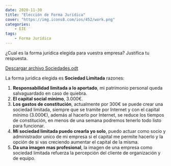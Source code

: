 ```yaml
---
date: 2020-11-30
title: "Elección de Forma Jurídica"
cover: "https://img.icons8.com/ios/452/work.png"
categories: 
    - EIE
tags:
    - Forma Jurídica
---
```


¿Cual es la forma jurídica elegida para vuestra empresa? Justifica tu respuesta.

<a href="images/empresa/sociedades.ods">Descargar archivo Sociedades.odt</a>

La forma jurídica elegida es **Sociedad Limitada** razones:

1. **Responsabilidad limitada a lo aportado**, mi patrimonio personal queda salvaguardado en caso de quiebra.
2. **El capital social minimo**, 3.000€.
3. **Los gastos de constitución**, actualmente por 300€ se puede crear una sociedad limitada, siempre que se tramite por Internet y con el capital mínimo (3.000€), además al hacerlo por Internet, se reduce los tiempos de constitución, en menos de una semana podremos tenerlo todo listo para funcionar.
4. **Mi sociedad limitada puedo crearla yo solo**, puedo actuar como socio y administrador unico de mi empresa si el capital me permite hacerlo y la opción de si vas creciendo aumentar el capital de la misma.
5. **Da una imagen mas profesional**, la imagen de una empresa como sociedad limitada refuerza la percepción del cliente de organización y de equipo.